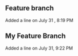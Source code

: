 ## Feature branch

Added a line on July 31 , 8:19 PM 


## My Feature Branch

Added a line on July 31, 9:22 PM